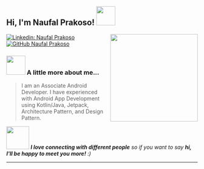 <h2> Hi, I'm Naufal Prakoso! <img src="https://art.pixilart.com/b163c360b05cfd8.gif" width="50"></h2>
<img align='right' src="https://i.ibb.co/7grN3cM/Prakoso-BG-White.png" width="230">

[![Linkedin: Naufal Prakoso](https://img.shields.io/badge/-naufalprakoso-blue?style=flat-square&logo=Linkedin&logoColor=white&link=https://www.linkedin.com/in/naufal-prakoso/)](https://www.linkedin.com/in/naufal-prakoso/)
[![GitHub Naufal Prakoso](https://img.shields.io/github/followers/naufalprakoso?label=follow&style=social)](https://github.com/naufalprakoso)

### <img src="https://lh3.googleusercontent.com/proxy/KZXirUpHe31nAqR25N_JJpzzJtkD69zSP8qxBuVPVj1mDK25I8y-oal58WDkLn9FQNpxryxKd5XUng_j5i1TND0ummHYRxnfzbqWxsVis_q41Xo" width="50"> A little more about me...  

> I am an Associate Android Developer. 
I have experienced with Android App Development using Kotlin/Java, Jetpack, Architecture Pattern, and Design Pattern. 

<img src="https://media.giphy.com/media/LnQjpWaON8nhr21vNW/giphy.gif" width="60"> <em><b>I love connecting with different people</b> so if you want to say <b>hi, I'll be happy to meet you more!</b> :)</em>

---
